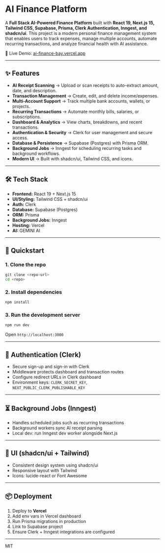 # AI Finance Platform

A **Full Stack AI-Powered Finance Platform** built with **React 19, Next.js 15, Tailwind CSS, Supabase, Prisma, Clerk Authentication, Inngest, and shadcn/ui**. This project is a modern personal finance management system that enables users to track expenses, manage multiple accounts, automate recurring transactions, and analyze financial health with AI assistance.

🔗 Live Demo: [ai-finance-bay.vercel.app](https://ai-finance-bay.vercel.app/)

---

## ✨ Features

* **AI Receipt Scanning** → Upload or scan receipts to auto-extract amount, date, and description.
* **Transaction Management** → Create, edit, and delete income/expenses.
* **Multi-Account Support** → Track multiple bank accounts, wallets, or projects.
* **Recurring Transactions** → Automate monthly bills, salaries, or subscriptions.
* **Dashboard & Analytics** → View charts, breakdowns, and recent transactions.
* **Authentication & Security** → Clerk for user management and secure access.
* **Database & Persistence** → Supabase (Postgres) with Prisma ORM.
* **Background Jobs** → Inngest for scheduling recurring tasks and background workflows.
* **Modern UI** → Built with shadcn/ui, Tailwind CSS, and icons.

---

## 🛠 Tech Stack

* **Frontend:** React 19 + Next.js 15
* **UI/Styling:** Tailwind CSS + shadcn/ui
* **Auth:** Clerk
* **Database:** Supabase (Postgres)
* **ORM:** Prisma
* **Background Jobs:** Inngest
* **Hosting:** Vercel
* **AI:** GEMINI AI

---



## 🚀 Quickstart

### 1. Clone the repo

```bash
git clone <repo-url>
cd <repo>
```

### 2. Install dependencies

```bash
npm install
```

### 3. Run the development server

```bash
npm run dev
```

Open `http://localhost:3000`

---


## 🔐 Authentication (Clerk)

* Secure sign-up and sign-in with Clerk
* Middleware protects dashboard and transaction routes
* Configure redirect URLs in Clerk dashboard
* Environment keys: `CLERK_SECRET_KEY`, `NEXT_PUBLIC_CLERK_PUBLISHABLE_KEY`

---

## ⏳ Background Jobs (Inngest)

* Handles scheduled jobs such as recurring transactions
* Background workers sync AI receipt parsing
* Local dev: run Inngest dev worker alongside Next.js

---

## 🎨 UI (shadcn/ui + Tailwind)

* Consistent design system using shadcn/ui
* Responsive layout with Tailwind
* Icons: lucide-react or Font Awesome

---


## 📦 Deployment

1. Deploy to **Vercel**
2. Add env vars in Vercel dashboard
3. Run Prisma migrations in production
4. Link to Supabase project
5. Ensure Clerk + Inngest integrations are configured

---





MIT
